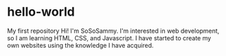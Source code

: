 # hello-world
My first repository
Hi! I'm SoSoSammy. I'm interested in web development, so I am learning HTML, CSS, and Javascript.
I have started to create my own websites using the knowledge I have acquired.
